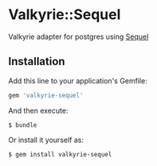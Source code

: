 # Valkyrie::Sequel

Valkyrie adapter for postgres using [Sequel](https://github.com/jeremyevans/sequel)

## Installation

Add this line to your application's Gemfile:

```ruby
gem 'valkyrie-sequel'
```

And then execute:

    $ bundle

Or install it yourself as:

    $ gem install valkyrie-sequel

